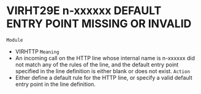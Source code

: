 # VIRHT29E n-xxxxxx DEFAULT ENTRY POINT MISSING OR INVALID
`Module`
- VIRHTTP
`Meaning`
- An incoming call on the HTTP line whose internal name is n-xxxxxx did not match any of the rules of the line, and the default entry point specified in the line definition is either blank or does not exist.
`Action`
- 	Either define a default rule for the HTTP line, or specify a valid default entry point in the line definition.
